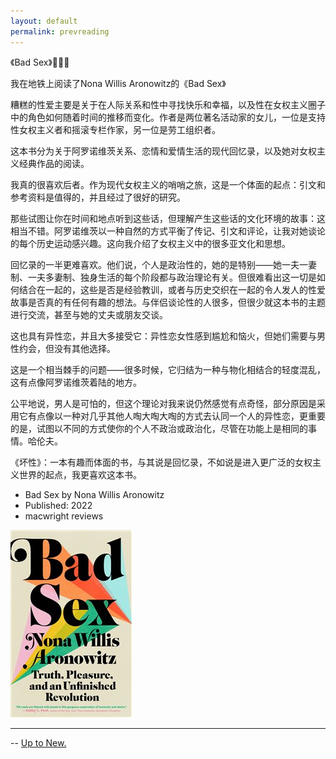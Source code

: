 ```yaml
---
layout: default
permalink: prevreading
---
```

《Bad Sex》🍕🍕🍕

我在地铁上阅读了Nona Willis Aronowitz的《Bad Sex》

糟糕的性爱主要是关于在人际关系和性中寻找快乐和幸福，以及性在女权主义圈子中的角色如何随着时间的推移而变化。作者是两位著名活动家的女儿，一位是支持性女权主义者和摇滚专栏作家，另一位是劳工组织者。

这本书分为关于阿罗诺维茨关系、恋情和爱情生活的现代回忆录，以及她对女权主义经典作品的阅读。

我真的很喜欢后者。作为现代女权主义的哨哨之旅，这是一个体面的起点：引文和参考资料是值得的，并且经过了很好的研究。

那些试图让你在时间和地点听到这些话，但理解产生这些话的文化环境的故事：这相当不错。阿罗诺维茨以一种自然的方式平衡了传记、引文和评论，让我对她谈论的每个历史运动感兴趣。这向我介绍了女权主义中的很多亚文化和思想。

回忆录的一半更难喜欢。他们说，个人是政治性的，她的是特别——她一夫一妻制、一夫多妻制、独身生活的每个阶段都与政治理论有关。但很难看出这一切是如何结合在一起的，这些是否是经验教训，或者与历史交织在一起的令人发人的性爱故事是否真的有任何有趣的想法。与伴侣谈论性的人很多，但很少就这本书的主题进行交流，甚至与她的丈夫或朋友交谈。

这也具有异性恋，并且大多接受它：异性恋女性感到尴尬和恼火，但她们需要与男性约会，但没有其他选择。

这是一个相当棘手的问题——很多时候，它归结为一种与物化相结合的轻度混乱，这有点像阿罗诺维茨着陆的地方。

公平地说，男人是可怕的，但这个理论对我来说仍然感觉有点奇怪，部分原因是采用它有点像以一种对几乎其他人啕大啕大啕的方式去认同一个人的异性恋，更重要的是，试图以不同的方式使你的个人不政治或政治化，尽管在功能上是相同的事情。哈伦夫。

《坏性》：一本有趣而体面的书，与其说是回忆录，不如说是进入更广泛的女权主义世界的起点，我更喜欢这本书。

* Bad Sex by Nona Willis Aronowitz
* Published: 2022
* macwright reviews 

<img src="/images/Badsex.jpg">

---

--
<a href="/myread">Up to New. </a> 